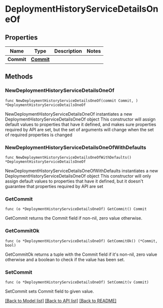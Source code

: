 # DeploymentHistoryServiceDetailsOneOf

## Properties

Name | Type | Description | Notes
------------ | ------------- | ------------- | -------------
**Commit** | [**Commit**](Commit.md) |  | 

## Methods

### NewDeploymentHistoryServiceDetailsOneOf

`func NewDeploymentHistoryServiceDetailsOneOf(commit Commit, ) *DeploymentHistoryServiceDetailsOneOf`

NewDeploymentHistoryServiceDetailsOneOf instantiates a new DeploymentHistoryServiceDetailsOneOf object
This constructor will assign default values to properties that have it defined,
and makes sure properties required by API are set, but the set of arguments
will change when the set of required properties is changed

### NewDeploymentHistoryServiceDetailsOneOfWithDefaults

`func NewDeploymentHistoryServiceDetailsOneOfWithDefaults() *DeploymentHistoryServiceDetailsOneOf`

NewDeploymentHistoryServiceDetailsOneOfWithDefaults instantiates a new DeploymentHistoryServiceDetailsOneOf object
This constructor will only assign default values to properties that have it defined,
but it doesn't guarantee that properties required by API are set

### GetCommit

`func (o *DeploymentHistoryServiceDetailsOneOf) GetCommit() Commit`

GetCommit returns the Commit field if non-nil, zero value otherwise.

### GetCommitOk

`func (o *DeploymentHistoryServiceDetailsOneOf) GetCommitOk() (*Commit, bool)`

GetCommitOk returns a tuple with the Commit field if it's non-nil, zero value otherwise
and a boolean to check if the value has been set.

### SetCommit

`func (o *DeploymentHistoryServiceDetailsOneOf) SetCommit(v Commit)`

SetCommit sets Commit field to given value.



[[Back to Model list]](../README.md#documentation-for-models) [[Back to API list]](../README.md#documentation-for-api-endpoints) [[Back to README]](../README.md)


